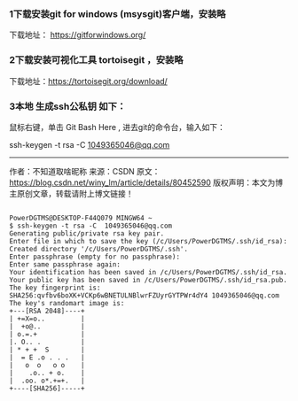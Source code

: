 ### 1下载安装git for windows (msysgit)客户端，安装略

下载地址： https://gitforwindows.org/

### 2下载安装可视化工具 tortoisegit  ，安装略

下载地址：https://tortoisegit.org/download/

### 3本地 生成ssh公私钥 如下：

鼠标右键，单击 Git Bash Here , 进去git的命令台，输入如下：

ssh-keygen -t rsa -C  1049365046@qq.com

---------------------
作者：不知道取啥昵称 
来源：CSDN 
原文：https://blog.csdn.net/winy_lm/article/details/80452590 
版权声明：本文为博主原创文章，转载请附上博文链接！











`                                                                                
PowerDGTMS@DESKTOP-F44Q079 MINGW64 ~                                            
$ ssh-keygen -t rsa -C  1049365046@qq.com                                       
Generating public/private rsa key pair.                                         
Enter file in which to save the key (/c/Users/PowerDGTMS/.ssh/id_rsa):          
Created directory '/c/Users/PowerDGTMS/.ssh'.                                   
Enter passphrase (empty for no passphrase):                                     
Enter same passphrase again:                                                    
Your identification has been saved in /c/Users/PowerDGTMS/.ssh/id_rsa.          
Your public key has been saved in /c/Users/PowerDGTMS/.ssh/id_rsa.pub.          
The key fingerprint is:                                                         
SHA256:qvfbv6boXK+VCKp6wBNETULNBlwrFZUyrGYTPWr4dY4 1049365046@qq.com            
The key's randomart image is:                                                   
+---[RSA 2048]----+                                                             
| +=X=o..         |                                                             
|  +o@..          |                                                             
| o.=.+           |                                                             
|. O.. .          |                                                             
| * + +  S        |                                                             
|  = E .o . . .   |                                                             
|   o  o   o o    |                                                             
|    .o.. + o.    |                                                             
|  .oo. o*.+=+.   |                                                             
+----[SHA256]-----+                                                             `